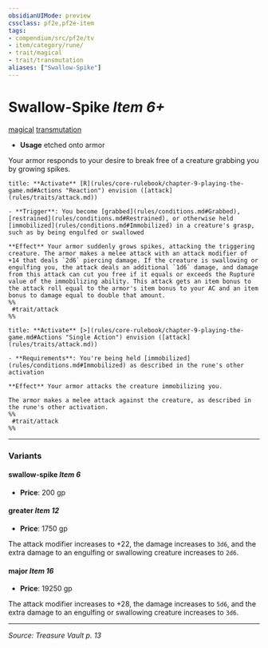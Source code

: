 ```yaml
---
obsidianUIMode: preview
cssclass: pf2e,pf2e-item
tags:
- compendium/src/pf2e/tv
- item/category/rune/
- trait/magical
- trait/transmutation
aliases: ["Swallow-Spike"]
---
```

# Swallow-Spike *Item 6+*  
[magical](magical.md "Magical Item Trait")  [transmutation](transmutation.md "Transmutation School Trait")  

- **Usage** etched onto armor

Your armor responds to your desire to break free of a creature grabbing you by growing spikes.

```ad-embed-ability
title: **Activate** [R](rules/core-rulebook/chapter-9-playing-the-game.md#Actions "Reaction") envision ([attack](rules/traits/attack.md))

- **Trigger**: You become [grabbed](rules/conditions.md#Grabbed), [restrained](rules/conditions.md#Restrained), or otherwise held [immobilized](rules/conditions.md#Immobilized) in a creature's grasp, such as by being engulfed or swallowed

**Effect** Your armor suddenly grows spikes, attacking the triggering creature. The armor makes a melee attack with an attack modifier of +14 that deals `2d6` piercing damage. If the creature is swallowing or engulfing you, the attack deals an additional `1d6` damage, and damage from this attack can cut you free if it equals or exceeds the Rupture value of the immobilizing ability. This attack gets an item bonus to the attack roll equal to the armor's item bonus to your AC and an item bonus to damage equal to double that amount.  
%%
 #trait/attack 
%%
```

```ad-embed-ability
title: **Activate** [>](rules/core-rulebook/chapter-9-playing-the-game.md#Actions "Single Action") envision ([attack](rules/traits/attack.md))

- **Requirements**: You're being held [immobilized](rules/conditions.md#Immobilized) as described in the rune's other activation

**Effect** Your armor attacks the creature immobilizing you.

The armor makes a melee attack against the creature, as described in the rune's other activation.  
%%
 #trait/attack 
%%
```

---

### Variants

#### swallow-spike *Item 6*

- **Price**: 200 gp

#### greater *Item 12*

- **Price**: 1750 gp

The attack modifier increases to +22, the damage increases to `3d6`, and the extra damage to an engulfing or swallowing creature increases to `2d6`.

#### major *Item 16*

- **Price**: 19250 gp

The attack modifier increases to +28, the damage increases to `5d6`, and the extra damage to an engulfing or swallowing creature increases to `3d6`.

---
*Source: Treasure Vault p. 13*